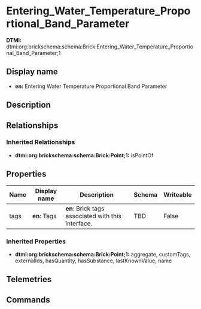 # Entering_Water_Temperature_Proportional_Band_Parameter
**DTMI:** dtmi:org:brickschema:schema:Brick:Entering_Water_Temperature_Proportional_Band_Parameter;1
## Display name
- **en:** Entering Water Temperature Proportional Band Parameter
## Description
## Relationships
### Inherited Relationships
* **dtmi:org:brickschema:schema:Brick:Point;1:** isPointOf
## Properties
|Name|Display name|Description|Schema|Writeable|
|-|-|-|-|-|
|tags|**en**: Tags|**en**: Brick tags associated with this interface.|TBD|False
### Inherited Properties
* **dtmi:org:brickschema:schema:Brick:Point;1:** aggregate, customTags, externalIds, hasQuantity, hasSubstance, lastKnownValue, name
## Telemetries
## Commands
